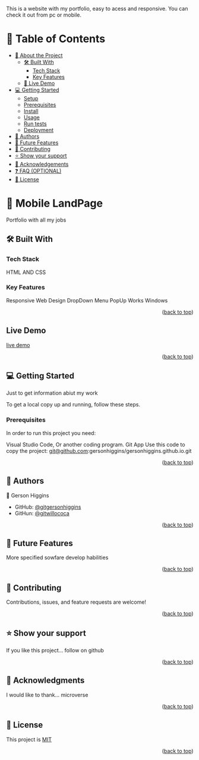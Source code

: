 <a name="readme-top"></a>

This is a website with my portfolio, easy to acess and responsive. 
You can check it out from pc or mobile.

# 📗 Table of Contents

- [📖 About the Project](#about-project)
  - [🛠 Built With](#built-with)
    - [Tech Stack](#tech-stack)
    - [Key Features](#key-features)
  - [🚀 Live Demo](#live-demo)
- [💻 Getting Started](#getting-started)
  - [Setup](#setup)
  - [Prerequisites](#prerequisites)
  - [Install](#install)
  - [Usage](#usage)
  - [Run tests](#run-tests)
  - [Deployment](#triangular_flag_on_post-deployment)
- [👥 Authors](#authors)
- [🔭 Future Features](#future-features)
- [🤝 Contributing](#contributing)
- [⭐️ Show your support](#support)
- [🙏 Acknowledgements](#acknowledgements)
- [❓ FAQ (OPTIONAL)](#faq)
- [📝 License](#license)


# 📖 Mobile LandPage <a name="about-project"></a>

Portfolio with all my jobs

## 🛠 Built With <a name="built-with"></a>

### Tech Stack <a name="tech-stack"></a>

HTML AND CSS

### Key Features <a name="key-features"></a>

 Responsive Web Design 
 DropDown Menu 
 PopUp Works Windows

<p align="right">(<a href="#readme-top">back to top</a>)</p>

## Live Demo

[live demo](https://gersonhiggins.github.io/gersonhiggins-portfolio/)

<p align="right">(<a href="#readme-top">back to top</a>)</p>


## 💻 Getting Started <a name="getting-started"></a>

Just to get information abiut my work

To get a local copy up and running, follow these steps.

### Prerequisites

In order to run this project you need:

Visual Studio Code, Or another coding program.
Git App
Use this code to copy the project: git@github.com:gersonhiggins/gersonhiggins.github.io.git

<p align="right">(<a href="#readme-top">back to top</a>)</p>


## 👥 Authors <a name="authors"></a>


👤 Gerson Higgins

- GitHub: [@gitgersonhiggins](https://github.com/gersonhiggins)
- GitHun: [@gitwillococa](https://github.com/willococa)

<p align="right">(<a href="#readme-top">back to top</a>)</p>


## 🔭 Future Features <a name="future-features"></a>

More specified sowfare develop habilities

<p align="right">(<a href="#readme-top">back to top</a>)</p>

## 🤝 Contributing <a name="contributing"></a>

Contributions, issues, and feature requests are welcome!

<p align="right">(<a href="#readme-top">back to top</a>)</p>


## ⭐️ Show your support <a name="support"></a>

If you like this project... follow on github

<p align="right">(<a href="#readme-top">back to top</a>)</p>


## 🙏 Acknowledgments <a name="acknowledgements"></a>

I would like to thank... microverse

<p align="right">(<a href="#readme-top">back to top</a>)</p>


## 📝 License <a name="license"></a>

This project is [MIT](https://github.com/gersonhiggins/Portfolio_Web/blob/portfolio_structure/MIT.md)

<p align="right">(<a href="#readme-top">back to top</a>)</p>
